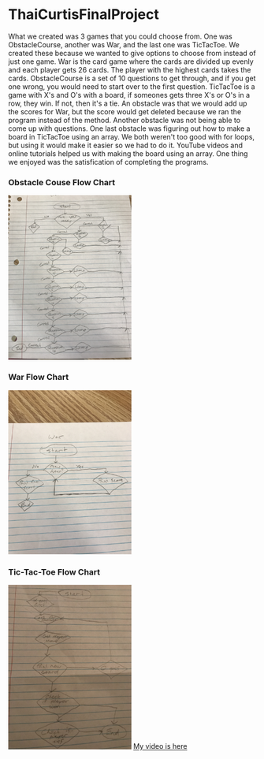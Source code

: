 # ThaiCurtisFinalProject
  What we created was 3 games that you could choose from. One was ObstacleCourse, another was War, and the last one was TicTacToe. We created these because we wanted to give options to choose from instead of just one game. War is the card game where the cards are divided up evenly and each player gets 26 cards. The player with the highest cards takes the cards. ObstacleCourse is a set of 10 questions to get through, and if you get one wrong, you would need to start over to the first question. TicTacToe is a game with X's and O's with a board, if someones gets three X's or O's in a row, they win. If not, then it's a tie. An obstacle was that we would add up the scores for War, but the score would get deleted because we ran the program instead of the method. Another obstacle was not being able to come up with questions. One last obstacle was figuring out how to make a board in TicTacToe using an array. We both weren't too good with for loops, but using it would make it easier so we had to do it. YouTube videos and online tutorials helped us with making the board using an array. One thing we enjoyed was the satisfication of completing the programs.
<h3>Obstacle Couse Flow Chart</h3>
<img src="ObstacleCourse.jpg" heights="250" width ="250" "alt="alt+"Flow Chart">
<h3>War Flow Chart</h3>
<img src="War.jpg" heights="250" width ="250" "alt="alt+"Flow Chart">
<h3>Tic-Tac-Toe Flow Chart</h3>
<img src="TicTacToe.jpg" heights="250" width ="250" "alt="alt+"Flow Chart">
<a href ="https://youtu.be/76pwxd8l6Y4">My video is here</a>
